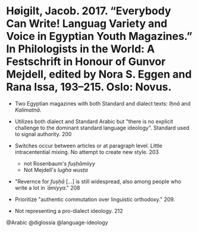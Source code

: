 # Høigilt, Jacob. 2017. “Everybody Can Write! Languag Variety and Voice in Egyptian Youth Magazines.” In Philologists in the World: A Festschrift in Honour of Gunvor Mejdell, edited by Nora S. Eggen and Rana Issa, 193–215. Oslo: Novus.

- Two Egyptian magazines with both Standard and dialect texts: *Iḥnā* and *Kalimatnā*.

- Utilizes both dialect and Standard Arabic but "there is no explicit challenge to the dominant standard language ideology". Standard used to signal authority. 200

- Switches occur between articles or at paragraph level. Little intracentential mixing. No attempt to create new style. 203 
  - not Rosenbaum's *fuṣḥāmiiyy*
  - Not Mejdell's *lugha wusṭa*

- "Revernce for *fuṣḥā* [...] is still widespread, also among people who write a lot in *ʿāmiyya*." 208

- Prioritize "authentic commutation over linguistic orthodoxy." 209.

- Not representing a pro-dialect ideology. 212

@Arabic
@diglossia
@language-ideology
